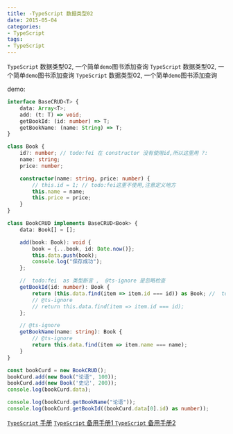 ```yaml
---
title: -TypeScript 数据类型02
date: 2015-05-04
categories: 
- TypeScript
tags:
- TypeScript
---
```

`TypeScript` 数据类型02, 一个简单`demo`图书添加查询
`TypeScript` 数据类型02, 一个简单`demo`图书添加查询
`TypeScript` 数据类型02, 一个简单`demo`图书添加查询

<!-- more -->

demo:

```typescript
interface BaseCRUD<T> {
    data: Array<T>;
    add: (t: T) => void;
    getBookId: (id: number) => T;
    getBookName: (name: String) => T;
}

class Book {
    id?: number; // todo:fei 在 constructor 没有使用id,所以这里用 ?:
    name: string;
    price: number;

    constructor(name: string, price: number) {
        // this.id = 1; // todo:fei这里不使用,注意定义地方
        this.name = name;
        this.price = price;
    }
}

class BookCRUD implements BaseCRUD<Book> {
    data: Book[] = [];

    add(book: Book): void {
        book = {...book, id: Date.now()};
        this.data.push(book);
        console.log("保存成功");
    };

    //  todo:fei  as 类型断言 ,  @ts-ignore 是忽略检查
    getBookId(id: number): Book {
        return (this.data.find(item => item.id === id)) as Book; //  todo:fei 这里使用下面这种方式也行
        // @ts-ignore
        // return this.data.find(item => item.id === id);
    };

    // @ts-ignore
    getBookName(name: string): Book {
        // @ts-ignore
        return this.data.find(item => item.name === name);
    }
}

const bookCurd = new BookCRUD();
bookCurd.add(new Book("论语", 100));
bookCurd.add(new Book('史记', 200));
console.log(bookCurd.data);

console.log(bookCurd.getBookName("论语"));
console.log(bookCurd.getBookId((bookCurd.data[0].id) as number));


```



[`TypeScript` 手册](https://typescript.bootcss.com/basic-types.html)
[`TypeScript` 备用手册1 ](https://24kcs.github.io/vue3_study/chapter1/03_HelloWorld.html)
[`TypeScript` 备用手册2 ](https://www.typescriptlang.org/docs/handbook/2/everyday-types.html)





























